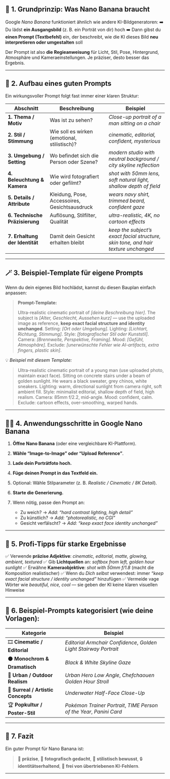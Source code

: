 
## 🧭 **1. Grundprinzip: Was Nano Banana braucht**

Google *Nano Banana* funktioniert ähnlich wie andere KI-Bildgeneratoren:
➡️ Du lädst **ein Ausgangsbild** (z. B. ein Porträt von dir) hoch
➡️ Dann gibst du **einen Prompt (Textbefehl)** ein, der beschreibt, wie die KI dieses Bild **neu interpretieren oder umgestalten** soll

Der Prompt ist also **die Regieanweisung** für Licht, Stil, Pose, Hintergrund, Atmosphäre und Kameraeinstellungen.
Je präziser, desto besser das Ergebnis.

---

## 🧩 **2. Aufbau eines guten Prompts**

Ein wirkungsvoller Prompt folgt fast immer einer klaren Struktur:

| Abschnitt                      | Beschreibung                                  | Beispiel                                                                           |
| ------------------------------ | --------------------------------------------- | ---------------------------------------------------------------------------------- |
| **1. Thema / Motiv**           | Was ist zu sehen?                             | *Close-up portrait of a man sitting on a chair*                                    |
| **2. Stil / Stimmung**         | Wie soll es wirken (emotional, stilistisch)?  | *cinematic, editorial, confident, mysterious*                                      |
| **3. Umgebung / Setting**      | Wo befindet sich die Person oder Szene?       | *modern studio with neutral background / city skyline reflection*                  |
| **4. Beleuchtung & Kamera**    | Wie wird fotografiert oder gefilmt?           | *shot with 50mm lens, soft natural light, shallow depth of field*                  |
| **5. Details / Attribute**     | Kleidung, Pose, Accessoires, Gesichtsausdruck | *wears navy shirt, trimmed beard, confident gaze*                                  |
| **6. Technische Präzisierung** | Auflösung, Stilfilter, Qualität               | *ultra-realistic, 4K, no cartoon effects*                                          |
| **7. Erhaltung der Identität** | Damit dein Gesicht erhalten bleibt            | *keep the subject’s exact facial structure, skin tone, and hair texture unchanged* |

---

## 🪄 **3. Beispiel-Template für eigene Prompts**

Wenn du dein eigenes Bild hochlädst, kannst du diesen Bauplan einfach anpassen:

> **Prompt-Template:**
>
> Ultra-realistic cinematic portrait of *[deine Beschreibung hier]*.
> The subject is *[Alter, Geschlecht, Aussehen kurz]* — use the uploaded image as reference, **keep exact facial structure and identity unchanged**.
> Setting: *[Ort oder Umgebung]*.
> Lighting: *[Lichtart, Richtung, Stimmung]*.
> Style: *[fotografischer Stil oder Kunststil]*.
> Camera: *[Brennweite, Perspektive, Framing]*.
> Mood: *[Gefühl, Atmosphäre]*.
> Exclude: *[unerwünschte Fehler wie AI-artifacts, extra fingers, plastic skin]*.

💡 *Beispiel mit diesem Template:*

> Ultra-realistic cinematic portrait of a young man (use uploaded photo, maintain exact face).
> Sitting on concrete stairs under a beam of golden sunlight.
> He wears a black sweater, grey chinos, white sneakers.
> Lighting: warm, directional sunlight from camera right, soft ambient fill.
> Style: minimalist editorial, shallow depth of field, high realism.
> Camera: 85mm f/2.2, mid-angle.
> Mood: confident, calm.
> Exclude: cartoon effects, over-smoothing, warped hands.

---

## 🧑‍💻 **4. Anwendungsschritte in Google Nano Banana**

1. **Öffne Nano Banana** (oder eine vergleichbare KI-Plattform).
2. **Wähle “Image-to-Image” oder “Upload Reference”**.
3. **Lade dein Porträtfoto hoch.**
4. **Füge deinen Prompt in das Textfeld ein.**
5. Optional: Wähle Stilparameter (z. B. *Realistic / Cinematic / 8K Detail*).
6. **Starte die Generierung.**
7. Wenn nötig, passe den Prompt an:

   * Zu weich? → *Add: “hard contrast lighting, high detail”*
   * Zu künstlich? → *Add: “photorealistic, no CGI”*
   * Gesicht verfälscht? → *Add: “keep exact face identity unchanged”*

---

## 🎨 **5. Profi-Tipps für starke Ergebnisse**

✅ Verwende **präzise Adjektive**: *cinematic, editorial, matte, glowing, ambient, textured*
✅ Gib **Lichtquellen** an: *softbox from left, golden hour sunlight*
✅ Erwähne **Kameraobjektive**: *shot with 50mm f/1.8* (macht die Komposition realistischer)
✅ Wenn du *Dich selbst* verwendest: immer *“keep exact facial structure / identity unchanged”* hinzufügen
✅ Vermeide vage Wörter wie *beautiful, nice, cool* — sie geben der KI keine klaren visuellen Hinweise

---

## 🧰 **6. Beispiel-Prompts kategorisiert (wie deine Vorlagen):**

| Kategorie                          | Beispiel                                                             |
| ---------------------------------- | -------------------------------------------------------------------- |
| 🎞️ **Cinematic / Editorial**      | *Editorial Armchair Confidence*, *Golden Light Stairway Portrait*    |
| ⚫ **Monochrom & Dramatisch**       | *Black & White Skyline Gaze*                                         |
| 🌆 **Urban / Outdoor Realism**     | *Urban Hero Low Angle*, *Chefchaouen Golden Hour Stroll*             |
| 🌊 **Surreal / Artistic Concepts** | *Underwater Half-Face Close-Up*                                      |
| 🏆 **Popkultur / Poster-Stil**     | *Pokémon Trainer Portrait*, *TIME Person of the Year*, *Panini Card* |

---

## 🧩 **7. Fazit**

Ein guter Prompt für Nano Banana ist:

> 🎯 **präzise**,
> 📸 **fotografisch gedacht**,
> 🎨 **stilistisch bewusst**,
> 🔒 **identitätserhaltend**,
> 🚫 **frei von übertriebenen KI-Fehlern**.

---


